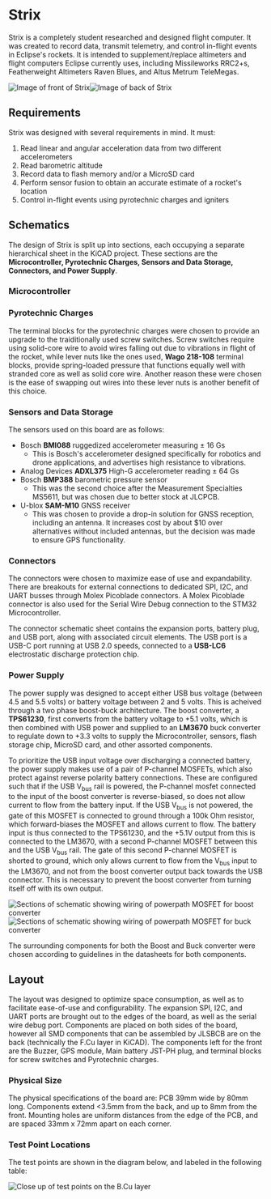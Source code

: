 # Strix

Strix is a completely student researched and designed flight computer. It was created to record data, transmit telemetry, and control in-flight events in Eclipse's rockets. It is intended to supplement/replace altimeters and flight computers Eclipse currently uses, including Missileworks RRC2+s, Featherweight Altimeters Raven Blues, and Altus Metrum TeleMegas.

![Image of front of Strix](images/front.png)![Image of back of Strix](images/back.png)

## Requirements

Strix was designed with several requirements in mind. It must:

1. Read linear and angular acceleration data from two different accelerometers
2. Read barometric altitude
3. Record data to flash memory and/or a MicroSD card
4. Perform sensor fusion to obtain an accurate estimate of a rocket's location
5. Control in-flight events using pyrotechnic charges and igniters

## Schematics

The design of Strix is split up into sections, each occupying a separate hierarchical sheet in the KiCAD project. These sections are the **Microcontroller, Pyrotechnic Charges, Sensors and Data Storage, Connectors, and Power Supply**.

### Microcontroller

### Pyrotechnic Charges

The terminal blocks for the pyrotechnic charges were chosen to provide an upgrade to the traiditionally used screw switches. Screw switches require using solid-core wire to avoid wires falling out due to vibrations in flight of the rocket, while lever nuts like the ones used, **Wago 218-108** terminal blocks, provide spring-loaded pressure that functions equally well with stranded core as well as solid core wire. Another reason these were chosen is the ease of swapping out wires into these lever nuts is another benefit of this choice.

### Sensors and Data Storage

The sensors used on this board are as follows:

- Bosch **BMI088** ruggedized accelerometer measuring $\pm$ 16 Gs
  - This is Bosch's accelerometer designed specifically for robotics and drone applications, and advertises high resistance to vibrations.
- Analog Devices **ADXL375** High-G accelerometer reading $\pm$ 64 Gs
- Bosch **BMP388** barometric pressure sensor
  - This was the second choice after the Measurement Specialties MS5611, but was chosen due to better stock at JLCPCB.
- U-blox **SAM-M10** GNSS receiver
  - This was chosen to provide a drop-in solution for GNSS reception, including an antenna. It increases cost by about $10 over alternatives without included antennas, but the decision was made to ensure GPS functionality.

### Connectors

The connectors were chosen to maximize ease of use and expandability. There are breakouts for external connections to dedicated SPI, I2C, and UART busses through Molex Picoblade connectors. A Molex Picoblade connector is also used for the Serial Wire Debug connection to the STM32 Microcontroller.

The connector schematic sheet contains the expansion ports, battery plug, and USB port, along with associated circuit elements. The USB port is a USB-C port running at USB 2.0 speeds, connected to a **USB-LC6** electrostatic discharge protection chip.

### Power Supply

The power supply was designed to accept either USB bus voltage (between 4.5 and 5.5 volts) or battery voltage between 2 and 5 volts. This is acheived through a two phase boost-buck architecture. The boost converter, a **TPS61230**, first converts from the battery voltage to +5.1 volts, which is then combined with USB power and supplied to an **LM3670** buck converter to regulate down to +3.3 volts to supply the Microcontroller, sensors, flash storage chip, MicroSD card, and other assorted components.

To prioritize the USB input voltage over discharging a connected battery, the power supply makes use of a pair of P-channel MOSFETs, which also protect against reverse polarity battery connections. These are configured such that if the USB V<sub>bus</sub> rail is powered, the P-channel mosfet connected to the input of the boost converter is reverse-biased, so does not allow current to flow from the battery input. If the USB V<sub>bus</sub> is not powered, the gate of this MOSFET is connected to ground through a 100k Ohm resistor, which forward-biases the MOSFET and allows current to flow. The battery input is thus connected to the TPS61230, and the +5.1V output from this is connected to the LM3670, with a second P-channel MOSFET between this and the USB V<sub>bus</sub> rail. The gate of this second P-channel MOSFET is shorted to ground, which only allows current to flow from the V<sub>bus</sub> input to the LM3670, and not from the boost converter output back towards the USB connector. This is necessary to prevent the boost converter from turning itself off with its own output.

![Sections of schematic showing wiring of powerpath MOSFET for boost converter](images/boost-mosfet.png)
![Sections of schematic showing wiring of powerpath MOSFET for buck converter](images/buck-mosfet.png)

The surrounding components for both the Boost and Buck converter were chosen according to guidelines in the datasheets for both components.

## Layout

The layout was designed to optimize space consumption, as well as to facilitate ease-of-use and configurability. The expansion SPI, I2C, and UART ports are brought out to the edges of the board, as well as the serial wire debug port. Components are placed on both sides of the board, however all SMD components that can be assembled by JLSBCB are on the back (technically the F.Cu layer in KiCAD). The components left for the front are the Buzzer, GPS module, Main battery JST-PH plug, and terminal blocks for screw switches and Pyrotechnic charges.

### Physical Size

The physical specifications of the board are: PCB 39mm wide by 80mm long. Components extend <3.5mm from the back, and up to 8mm from the front. Mounting holes are uniform distances from the edge of the PCB, and are spaced 33mm x 72mm apart on each corner.

### Test Point Locations

The test points are shown in the diagram below, and labeled in the following table:

![Close up of test points on the B.Cu layer](images/test-points.png)